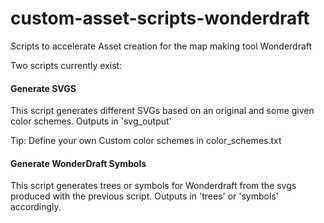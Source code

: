# custom-asset-scripts-wonderdraft
Scripts to accelerate Asset creation for the map making tool Wonderdraft

Two scripts currently exist:

#### Generate SVGS

This script generates different SVGs based on an original and some given color schemes.
Outputs in 'svg_output'

Tip: Define your own Custom color schemes in color_schemes.txt

#### Generate WonderDraft Symbols

This script generates trees or symbols for Wonderdraft from the svgs produced with the previous script.
Outputs in 'trees' or 'symbols' accordingly.

